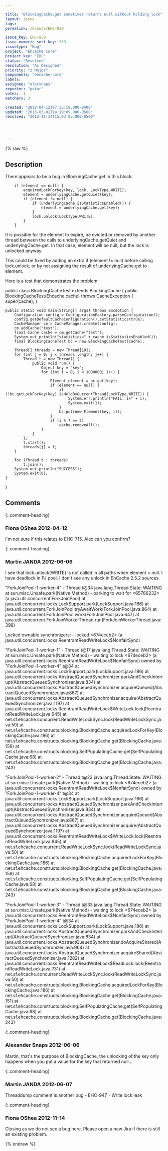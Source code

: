 ```yaml
---

title: "BlockingCache.get sometimes returns null without holding lock"
layout: issue
tags: 
permalink: /browse/EHC-939

issue_key: EHC-939
issue_numeric_sort_key: 939
issuetype: "Bug"
project: "Ehcache Core"
project_key: "EHC"
status: "Resolved"
resolution: "As Designed"
priority: "2 Major"
components: "ehcache-core"
labels: 
assignee: "alexsnaps"
reporter: "petur"
votes:  1
watchers: 3

created: "2012-04-12T07:35:19.000-0400"
updated: "2013-03-01T14:19:09.000-0500"
resolved: "2012-11-14T15:03:05.000-0500"




---
```


{% raw %}

## Description

<div markdown="1" class="description">

There appears to be a bug in BlockingCache.get in this block:

        if (element == null) {
            acquiredLockForKey(key, lock, LockType.WRITE);
            element = underlyingCache.getQuiet(key);
            if (element != null) {
                if (underlyingCache.isStatisticsEnabled()) {
                    element = underlyingCache.get(key);
                }
                lock.unlock(LockType.WRITE);
            }
        }

It is possible for the element to expire, be evicted or removed by another thread between the calls to underlyingCache.getQuiet and underlyingCache.get. In that case, element will be null, but the lock is unlocked anyway.

This could be fixed by adding an extra if (element != null) before calling lock.unlock, or by not assigning the result of underlyingCache.get to element.

Here is a test that demonstrates the problem:

public class BlockingCacheTest extends BlockingCache \{
    public BlockingCacheTest(Ehcache cache) throws CacheException {
        super(cache);
    }

    public static void main(String[] args) throws Exception {
        Configuration config = ConfigurationFactory.parseConfiguration();
        config.getDefaultCacheConfiguration().setStatistics(true);
        CacheManager cm = CacheManager.create(config);
        cm.addCache("test");
        final Cache cache = cm.getCache("test");
        System.out.println("statistics=" + cache.isStatisticsEnabled());
        final BlockingCacheTest bc = new BlockingCacheTest(cache);

        Thread[] threads = new Thread[10];
        for (int j = 0; j < threads.length; j++) {
            Thread t = new Thread() {
                public void run() {
                    Object key = "key";
                    for (int i = 0; i < 1000000; i++) {

                        Element element = bc.get(key);
                        if (element == null) {
                            if (!bc.getLockForKey(key).isHeldByCurrentThread(LockType.WRITE)) {
                                System.err.println("FAIL: i=" + i);
                                System.exit(1);
                            }
                            bc.put(new Element(key, i));
                        }
                        if (i % 7 == 3)
                            cache.removeAll();
                    }
                }
            };
            t.start();
            threads[j] = t;
        }

        for (Thread t : threads)
            t.join();
        System.out.println("SUCCESS");
        System.exit(0);
    }
\}


</div>

## Comments


{:.comment-heading}
### **Fiona OShea** <span class="date">2012-04-12</span>

<div markdown="1" class="comment">

I'm not sure if this relates to EHC-715.
Alex can you confirm? 

</div>


{:.comment-heading}
### **Martin JANDA** <span class="date">2012-06-06</span>

<div markdown="1" class="comment">

I see that lock.unlock(WRITE) is not called in all paths when element = null. I have deadlock in FJ pool. I don't see any unlock in EhCache 2.5.2 sources.

"ForkJoinPool-1-worker-4" - Thread t@34
   java.lang.Thread.State: WAITING
	at sun.misc.Unsafe.park(Native Method)
	- parking to wait for <65786232> (a java.util.concurrent.ForkJoinPool)
	at java.util.concurrent.locks.LockSupport.park(LockSupport.java:186)
	at java.util.concurrent.ForkJoinPool.tryAwaitWork(ForkJoinPool.java:864)
	at java.util.concurrent.ForkJoinPool.work(ForkJoinPool.java:647)
	at java.util.concurrent.ForkJoinWorkerThread.run(ForkJoinWorkerThread.java:398)

   Locked ownable synchronizers:
	- locked <674eceb2> (a java.util.concurrent.locks.ReentrantReadWriteLock$NonfairSync)

"ForkJoinPool-1-worker-1" - Thread t@17
   java.lang.Thread.State: WAITING
	at sun.misc.Unsafe.park(Native Method)
	- waiting to lock <674eceb2> (a java.util.concurrent.locks.ReentrantReadWriteLock$NonfairSync) owned by "ForkJoinPool-1-worker-4" t@34
	at java.util.concurrent.locks.LockSupport.park(LockSupport.java:186)
	at java.util.concurrent.locks.AbstractQueuedSynchronizer.parkAndCheckInterrupt(AbstractQueuedSynchronizer.java:834)
	at java.util.concurrent.locks.AbstractQueuedSynchronizer.acquireQueued(AbstractQueuedSynchronizer.java:867)
	at java.util.concurrent.locks.AbstractQueuedSynchronizer.acquire(AbstractQueuedSynchronizer.java:1197)
	at java.util.concurrent.locks.ReentrantReadWriteLock$WriteLock.lock(ReentrantReadWriteLock.java:945)
	at net.sf.ehcache.concurrent.ReadWriteLockSync.lock(ReadWriteLockSync.java:50)
	at net.sf.ehcache.constructs.blocking.BlockingCache.acquiredLockForKey(BlockingCache.java:186)
	at net.sf.ehcache.constructs.blocking.BlockingCache.get(BlockingCache.java:159)
	at net.sf.ehcache.constructs.blocking.SelfPopulatingCache.get(SelfPopulatingCache.java:68)
	at net.sf.ehcache.constructs.blocking.BlockingCache.get(BlockingCache.java:243)

"ForkJoinPool-1-worker-2" - Thread t@23
   java.lang.Thread.State: WAITING
	at sun.misc.Unsafe.park(Native Method)
	- waiting to lock <674eceb2> (a java.util.concurrent.locks.ReentrantReadWriteLock$NonfairSync) owned by "ForkJoinPool-1-worker-4" t@34
	at java.util.concurrent.locks.LockSupport.park(LockSupport.java:186)
	at java.util.concurrent.locks.AbstractQueuedSynchronizer.parkAndCheckInterrupt(AbstractQueuedSynchronizer.java:834)
	at java.util.concurrent.locks.AbstractQueuedSynchronizer.acquireQueued(AbstractQueuedSynchronizer.java:867)
	at java.util.concurrent.locks.AbstractQueuedSynchronizer.acquire(AbstractQueuedSynchronizer.java:1197)
	at java.util.concurrent.locks.ReentrantReadWriteLock$WriteLock.lock(ReentrantReadWriteLock.java:945)
	at net.sf.ehcache.concurrent.ReadWriteLockSync.lock(ReadWriteLockSync.java:50)
	at net.sf.ehcache.constructs.blocking.BlockingCache.acquiredLockForKey(BlockingCache.java:186)
	at net.sf.ehcache.constructs.blocking.BlockingCache.get(BlockingCache.java:159)
	at net.sf.ehcache.constructs.blocking.SelfPopulatingCache.get(SelfPopulatingCache.java:68)
	at net.sf.ehcache.constructs.blocking.BlockingCache.get(BlockingCache.java:243)

"ForkJoinPool-1-worker-3" - Thread t@33
   java.lang.Thread.State: WAITING
	at sun.misc.Unsafe.park(Native Method)
	- waiting to lock <674eceb2> (a java.util.concurrent.locks.ReentrantReadWriteLock$NonfairSync) owned by "ForkJoinPool-1-worker-4" t@34
	at java.util.concurrent.locks.LockSupport.park(LockSupport.java:186)
	at java.util.concurrent.locks.AbstractQueuedSynchronizer.parkAndCheckInterrupt(AbstractQueuedSynchronizer.java:834)
	at java.util.concurrent.locks.AbstractQueuedSynchronizer.doAcquireShared(AbstractQueuedSynchronizer.java:964)
	at java.util.concurrent.locks.AbstractQueuedSynchronizer.acquireShared(AbstractQueuedSynchronizer.java:1282)
	at java.util.concurrent.locks.ReentrantReadWriteLock$ReadLock.lock(ReentrantReadWriteLock.java:731)
	at net.sf.ehcache.concurrent.ReadWriteLockSync.lock(ReadWriteLockSync.java:50)
	at net.sf.ehcache.constructs.blocking.BlockingCache.acquiredLockForKey(BlockingCache.java:186)
	at net.sf.ehcache.constructs.blocking.BlockingCache.get(BlockingCache.java:151)
	at net.sf.ehcache.constructs.blocking.SelfPopulatingCache.get(SelfPopulatingCache.java:68)
	at net.sf.ehcache.constructs.blocking.BlockingCache.get(BlockingCache.java:243)


</div>


{:.comment-heading}
### **Alexander Snaps** <span class="date">2012-06-06</span>

<div markdown="1" class="comment">

Martin, that's the purpose of BlockingCache, the unlocking of the key only happens when you put a value for the key that returned null...

</div>


{:.comment-heading}
### **Martin JANDA** <span class="date">2012-06-07</span>

<div markdown="1" class="comment">

Threaddump comment is another bug - EHC-947 - Write lock leak

</div>


{:.comment-heading}
### **Fiona OShea** <span class="date">2012-11-14</span>

<div markdown="1" class="comment">

Closing as we do not see a bug here.
Please open a new Jira if there is still an existing problem.

</div>



{% endraw %}

